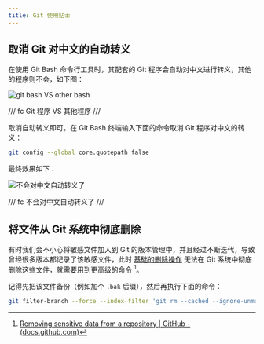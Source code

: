 ```yaml
---
title: Git 使用贴士
---
```


## 取消 Git 对中文的自动转义

在使用 Git Bash 命令行工具时，其配套的 Git 程序会自动对中文进行转义，其他的程序则不会，如下图：

![git bash VS other bash](https://cdn.dwj601.cn/images/202409010902437.png)

/// fc
Git 程序 VS 其他程序
///

取消自动转义即可。在 Git Bash 终端输入下面的命令取消 Git 程序对中文的转义：

```bash
git config --global core.quotepath false
```

最终效果如下：

![不会对中文自动转义了](https://cdn.dwj601.cn/images/202502071715678.png)

/// fc
不会对中文自动转义了
///

## 将文件从 Git 系统中彻底删除

有时我们会不小心将敏感文件加入到 Git 的版本管理中，并且经过不断迭代，导致曾经很多版本都记录了该敏感文件，此时 [基础的删除操作](./git-commands.md#取消版本管理) 无法在 Git 系统中彻底删除这些文件，就需要用到更高级的命令 [^sensitive]。

记得先把该文件备份（例如加个 `.bak` 后缀），然后再执行下面的命令：

```bash
git filter-branch --force --index-filter 'git rm --cached --ignore-unmatch <FilePath>' --prune-empty --tag-name-filter cat -- --all
```

[^sensitive]: [Removing sensitive data from a repository | GitHub - (docs.github.com)](https://docs.github.com/en/authentication/keeping-your-account-and-data-secure/removing-sensitive-data-from-a-repository)

